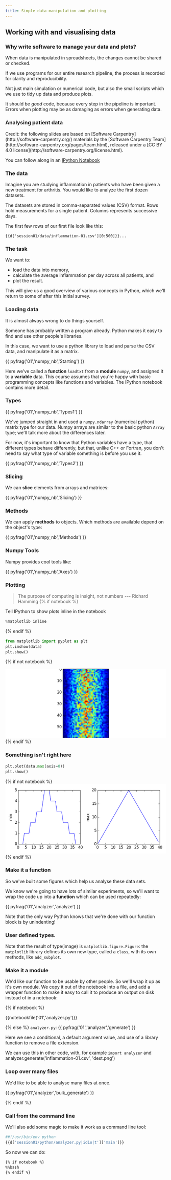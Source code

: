 ```yaml
---
title: Simple data manipulation and plotting
---
```

## Working with and visualising data

### Why write software to manage your data and plots? 

When data is manipulated in spreadsheets, the changes cannot be shared or checked.

If we use programs for our entire research pipeline, the process is recorded for clarity and reproducibility.

Not just main simulation or numerical code, but also the small scripts which we use to
tidy up data and produce plots. 

It should be *good* code, because every step in the pipeline is important. Errors when plotting may be as damaging as errors when generating data.

### Analysing patient data

<div class="credit">
Credit: the following slides are based on [Software Carpentry](http://software-carpentry.org/) materials by the [Software Carpentry Team](http://software-carpentry.org/pages/team.html), released under a [CC BY 4.0 license](http://software-carpentry.org/license.html).
</div>

You can follow along in an [IPython Notebook](http://nbviewer.ipython.org/github/UCL/rsd-engineeringcourse/blob/staging/session01/notebooks/session1.ipynb)

### The data

Imagine you are studying inflammation in patients who have been given a new treatment for arthritis. You would like to analyze the first dozen datasets. 

The datasets are stored in 
comma-separated values (CSV) format. Rows hold measurements for a single patient. Columns represents successive days. 

The first few rows of our first file look like this:

``` csv
{{d['session01/data/inflammation-01.csv'][0:500]}}...
```

### The task

We want to:

*   load the data into memory,
*   calculate the average inflammation per day across all patients, and
*   plot the result.

This will give us a good overview of various concepts in Python, which we'll
return to some of after this initial survey.

### Loading data

It is almost always wrong to do things yourself.

Someone has probably written a program already. 
Python makes it easy to find and use other people's libraries.

In this case, we want to use a python library to load and parse the CSV data, and manipulate it as 
a matrix.

{{ pyfrag('01','numpy_nb','Starting') }}

Here we've called a **function** `loadtxt` from a **module** `numpy`, and
assigned it to a **variable** data. This course assumes that you're happy with basic
programming concepts like functions and variables. The IPython notebook contains more detail.

### Types

{{ pyfrag('01','numpy_nb','Types1') }}

We've jumped straight in and used a `numpy.ndarray` (numerical python) matrix type for our data.
Numpy arrays are similar to the basic python `Array` type; we'll talk more about the differences later.

For now, it's important to know that Python variables have a type, that different types behave differently,
but that, unlike C++ or Fortran, you don't need to say what type of variable something is before you use it.

{{ pyfrag('01','numpy_nb','Types2') }}

### Slicing

We can **slice** elements from arrays and matrices:

{{ pyfrag('01','numpy_nb','Slicing') }}

### Methods

We can apply **methods** to objects. Which methods are available depend on the object's type:

{{ pyfrag('01','numpy_nb','Methods') }}

### Numpy Tools

Numpy provides cool tools like:

{{ pyfrag('01','numpy_nb','Axes') }}

### Plotting

> The purpose of computing is insight, not numbers
--- Richard Hamming
{% if notebook  %}

Tell IPython to show plots inline in the notebook

``` python
%matplotlib inline
```
{% endif %}

``` python
from matplotlib import pyplot as plt
plt.imshow(data)
plt.show()
```

{% if not notebook %}

![](session01/python/image.png)
{% endif %}

### Something isn't right here
``` python
plt.plot(data.max(axis=0))
plt.show()
```
{% if not notebook %}
![](session01/python/dayrange.png)
{% endif %}

### Make it a function

So we've built some figures which help us analyse these data sets.

We know we're going to have lots of similar experiments, so we'll want to wrap the code up into a **function**
which can be used repeatedly:

{{ pyfrag('01','analyzer','analyze') }}

Note that the only way Python knows that we're done with our function block is by unindenting!

### User defined types. 

Note that the result of type(image) is `matplotlib.figure.Figure`: the `matplotlib` library defines
its own new type, called a `class`, with its own methods, like `add_subplot`.

### Make it a module

We'd like our function to be usable by other people. So we'll wrap it up as it's own module.
We copy it out of the notebook into a file, and add a wrapper function to make it easy to call it to
produce an output on disk instead of in a notebook:

{% if notebook %}

{{notebookfile('01','analyzer.py')}}

{% else %}
`analyzer.py`:
{{ pyfrag('01','analyzer','generate') }}

Here we see a conditional, a default argument value, and use of a library function to remove a file extension.

We can use this in other code, with, for example `import analyzer` and analyzer.generate('inflammation-01.csv', 'dest.png')

### Loop over many files

We'd like to be able to analyse many files at once.

{{ pyfrag('01','analyzer','bulk_generate') }}

{% endif %}

### Call from the command line

We'll also add some magic to make it work as a command line tool:

``` bash
##!/usr/bin/env python
{{d['session01/python/analyzer.py|idio|t']['main']}}
```

So now we can do:

```
{% if notebook %}
%%bash
{% endif %}
```


